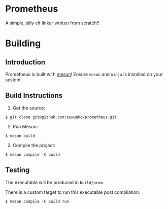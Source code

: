 # Prometheus
A simple, silly elf linker written from scratch!!

# Building

## Introduction
Prometheus is built with [meson](https://mesonbuild.com/)! Ensure `meson` and `ninja` is installed on your system.

## Build Instructions
1. Get the source:
```
$ git clone git@github.com:suwuako/prometheus.git
```

2. Run Meson:
```
$ meson build
```

3. Compile the project:
```
$ meson compile -C build
```

## Testing
The executable will be produced in `build/prom`.

There is a custom target to run this executable post compilation:
```
$ meson compile -C build run
```


